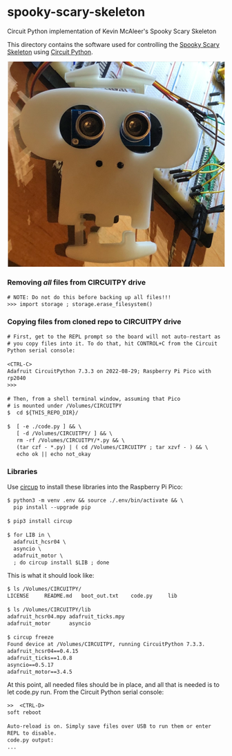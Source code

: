 # spooky-scary-skeleton
Circuit Python implementation of Kevin McAleer's Spooky Scary Skeleton

This directory contains the software used for controlling the [Spooky Scary Skeleton](https://www.kevsrobots.com/blog/spooky-scary-skeleton.html) using [Circuit Python](https://circuitpython.org/).

![Spooky](img/spooky.png)

### Removing _all_ files from CIRCUITPY drive

```
# NOTE: Do not do this before backing up all files!!!
>>> import storage ; storage.erase_filesystem()
```

### Copying files from cloned repo to CIRCUITPY drive
```
# First, get to the REPL prompt so the board will not auto-restart as
# you copy files into it. To do that, hit CONTROL+C from the Circuit Python serial console:

<CTRL-C>
Adafruit CircuitPython 7.3.3 on 2022-08-29; Raspberry Pi Pico with rp2040
>>> 

# Then, from a shell terminal window, assuming that Pico
# is mounted under /Volumes/CIRCUITPY
$  cd ${THIS_REPO_DIR}/

$  [ -e ./code.py ] && \
   [ -d /Volumes/CIRCUITPY/ ] && \
   rm -rf /Volumes/CIRCUITPY/*.py && \
   (tar czf - *.py) | ( cd /Volumes/CIRCUITPY ; tar xzvf - ) && \
   echo ok || echo not_okay
```

### Libraries

Use [circup](https://learn.adafruit.com/keep-your-circuitpython-libraries-on-devices-up-to-date-with-circup)
to install these libraries into the Raspberry Pi Pico:

```text
$ python3 -m venv .env && source ./.env/bin/activate && \
  pip install --upgrade pip

$ pip3 install circup

$ for LIB in \
  adafruit_hcsr04 \
  asyncio \
  adafruit_motor \
  ; do circup install $LIB ; done
```

This is what it should look like:
```text
$ ls /Volumes/CIRCUITPY/
LICENSE		README.md	boot_out.txt	code.py		lib

$ ls /Volumes/CIRCUITPY/lib
adafruit_hcsr04.mpy	adafruit_ticks.mpy
adafruit_motor		asyncio

$ circup freeze
Found device at /Volumes/CIRCUITPY, running CircuitPython 7.3.3.
adafruit_hcsr04==0.4.15
adafruit_ticks==1.0.8
asyncio==0.5.17
adafruit_motor==3.4.5
```

At this point, all needed files should be in place, and all that
is needed is to let code.py run. From the Circuit Python serial console:

```text
>>  <CTRL-D>
soft reboot

Auto-reload is on. Simply save files over USB to run them or enter REPL to disable.
code.py output:
...
```


